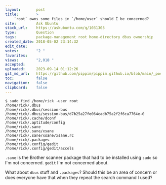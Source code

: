 ```yaml
---
layout:       post
title:        >
    `root` owns some files in `/home/user` should I be concerned?
site:         Ask Ubuntu
stack_url:    https://askubuntu.com/q/1031303
type:         Question
tags:         package-management root home-directory dbus ownership
created_date: 2018-05-02 23:14:32
edit_date:    
votes:        "2 "
favorites:    
views:        "2,018 "
accepted:     
uploaded:     2023-09-14 01:12:26
git_md_url:   https://github.com/pippim/pippim.github.io/blob/main/_posts/2018/2018-05-02-_root_-owns-some-files-in-__home_user_-should-I-be-concerned_.md
toc:          false
navigation:   false
clipboard:    false
---
```


``` 
$ sudo find /home/rick -user root 
/home/rick/.dbus
/home/rick/.dbus/session-bus
/home/rick/.dbus/session-bus/d7b25a27fe064cadb75a2f2f6ca7764e-0
/home/rick/.cache/dconf
/home/rick/.aptitude/config
/home/rick/.sane
/home/rick/.sane/xsane
/home/rick/.sane/xsane/xsane.rc
/home/rick/.packages
/home/rick/.config/gedit
/home/rick/.config/gedit/accels
```

`.sane` is the Brother scanner package that had to be installed using `sudo` so I'm not concerned. `gedit` I'm not concerned about. 

What about `dbus` stuff and `.packages`? Should this be an area of concern or does everyone have that when they repeat the search command I used?
